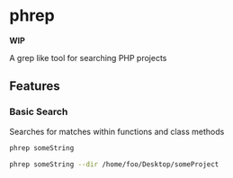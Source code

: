 # phrep

**WIP**

A grep like tool for searching PHP projects

## Features

### Basic Search
Searches for matches within functions and class methods

```bash
phrep someString

phrep someString --dir /home/foo/Desktop/someProject
```